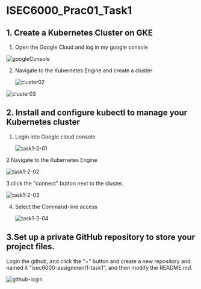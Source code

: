 # ISEC6000_Prac01_Task1

## 1. Create a Kubernetes Cluster on GKE

1. Open the Google Cloud and log in my google console


![googleConsole](https://github.com/GoldenFu/isec6000-assignment1-task1/assets/111740505/a26f71e7-b182-4240-833d-11869ec78b4d)

2. Navigate to the Kubernetes Engine and create a cluster

   ![cluster02](C:\Users\golde\OneDrive\桌面\cluster02.png)

   



![cluster03](C:\Users\golde\OneDrive\桌面\cluster03.png)





## 2. Install and configure kubectl to manage your Kubernetes cluster

1. Login into Google cloud console

   ![task1-2-01](C:\Users\golde\OneDrive\桌面\task1-2-01.png)



2.Navigate to the Kubernetes Engine

![task1-2-02](C:\Users\golde\OneDrive\桌面\task1-2-02.png)



3.click the "connect" button next to the cluster.

![task1-2-03](C:\Users\golde\OneDrive\桌面\task1-2-03.png)



4. Select the Command-line access 

   ![task1-2-04](C:\Users\golde\OneDrive\桌面\task1-2-04.png)




## 3.Set up a private GitHub repository to store your project files.

Login the github, and click the "+" button and create a new repository and named it "isec6000-assignment1-task1", and then modify the README.md.

![github-login](C:\Users\golde\OneDrive\桌面\github-login.png)




